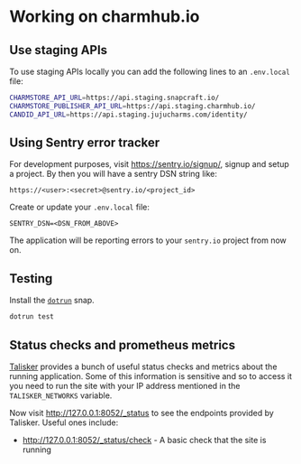 
# Working on charmhub.io

## Use staging APIs

To use staging APIs locally you can add the following lines to an `.env.local` file:

```bash
CHARMSTORE_API_URL=https://api.staging.snapcraft.io/
CHARMSTORE_PUBLISHER_API_URL=https://api.staging.charmhub.io/
CANDID_API_URL=https://api.staging.jujucharms.com/identity/
```

## Using Sentry error tracker

For development purposes, visit https://sentry.io/signup/, signup and setup a project. By then you will have a sentry DSN string like:

```
https://<user>:<secret>@sentry.io/<project_id>
```

Create or update your `.env.local` file:

```
SENTRY_DSN=<DSN_FROM_ABOVE>
```

The application will be reporting errors to your `sentry.io` project from now on.

## Testing

Install the [`dotrun`](https://snapcraft.io/dotrun) snap.

``` bash
dotrun test
```

## Status checks and prometheus metrics

[Talisker](https://talisker.readthedocs.io/en/latest/) provides a bunch of useful status checks and metrics about the running application. Some of this information is sensitive and so to access it you need to run the site with your IP address mentioned in the `TALISKER_NETWORKS` variable.

Now visit http://127.0.0.1:8052/_status to see the endpoints provided by Talisker. Useful ones include:

- http://127.0.0.1:8052/_status/check - A basic check that the site is running
